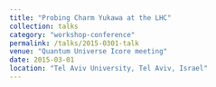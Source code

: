 ```yaml
---
title: "Probing Charm Yukawa at the LHC"
collection: talks
category: "workshop-conference"
permalink: /talks/2015-0301-talk
venue: "Quantum Universe Icore meeting"
date: 2015-03-01
location: "Tel Aviv University, Tel Aviv, Israel"
---
```




